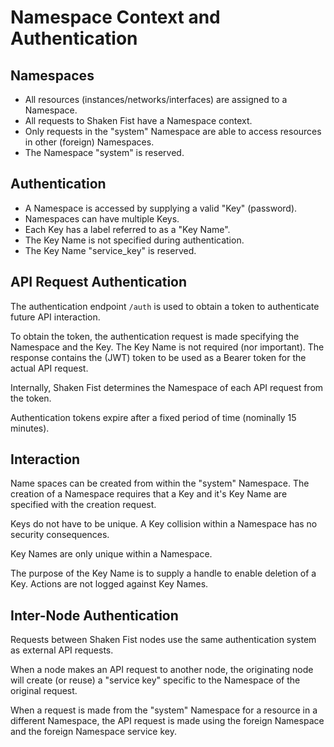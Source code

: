 Namespace Context and Authentication
====================================

Namespaces
----------
* All resources (instances/networks/interfaces) are assigned to a Namespace.
* All requests to Shaken Fist have a Namespace context.
* Only requests in the "system" Namespace are able to access resources in other (foreign) Namespaces.
* The Namespace "system" is reserved.


Authentication
--------------
* A Namespace is accessed by supplying a valid "Key" (password).
* Namespaces can have multiple Keys.
* Each Key has a label referred to as a "Key Name".
* The Key Name is not specified during authentication.
* The Key Name "service_key" is reserved.


API Request Authentication
--------------------------
The authentication endpoint ```/auth``` is used to obtain a token to authenticate future API interaction.

To obtain the token, the authentication request is made specifying the Namespace and the Key. The Key Name is not required (nor important). The response contains the (JWT) token to be used as a Bearer token for the actual API request.

Internally, Shaken Fist determines the Namespace of each API request from the token.

Authentication tokens expire after a fixed period of time (nominally 15 minutes).


Interaction
-----------
Name spaces can be created from within the "system" Namespace. The creation of a Namespace requires that a Key and it's Key Name are specified with the creation request.

Keys do not have to be unique. A Key collision within a Namespace has no security consequences.

Key Names are only unique within a Namespace.

The purpose of the Key Name is to supply a handle to enable deletion of a Key. Actions are not logged against Key Names.


Inter-Node Authentication
-------------------------
Requests between Shaken Fist nodes use the same authentication system as external API requests.

When a node makes an API request to another node, the originating node will create (or reuse) a "service key" specific to the Namespace of the original request.

When a request is made from the "system" Namespace for a resource in a different Namespace, the API request is made using the foreign Namespace and the foreign Namespace service key.
